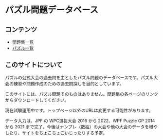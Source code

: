 # パズル問題データベース

## コンテンツ
- [問題集一覧](questions_list.md)
- [パズル一覧](puzzle_list.md)

## このサイトについて
パズルの公式大会の過去問を主としたパズル問題のデータベースです。パズル大会の練習や問題作成のための過去問探しを目的としています。

このサイトには、パズル問題そのものはありません。問題集の各ページのリンクからダウンロードしてください。

現在試験運用中です。トップページ以外のURLは変更する可能性があります。

データ入力は、JPF の WPC選抜大会 2016 から 2022、WPF Puzzle GP 2014 から 2021 まで完了。今後はナンプレ（数独）の大会や他の大会のデータを増やしたり、サイトをちょこちょこいじったりする予定。
